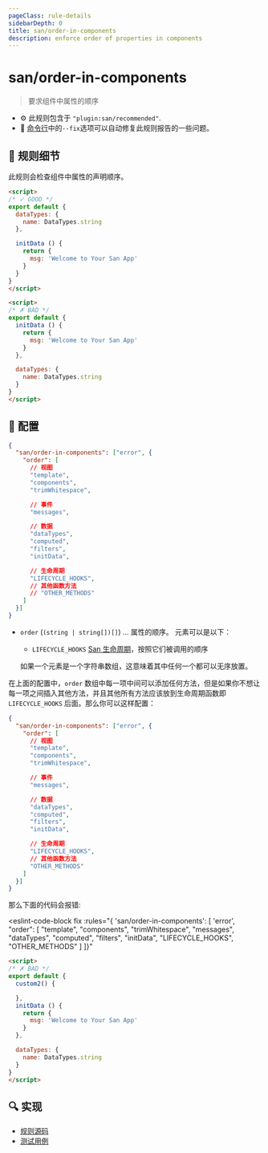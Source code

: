```yaml
---
pageClass: rule-details
sidebarDepth: 0
title: san/order-in-components
description: enforce order of properties in components
---
```

# san/order-in-components
> 要求组件中属性的顺序

- :gear: 此规则包含于 `"plugin:san/recommended"`.
- :wrench: [命令行](https://eslint.org/docs/user-guide/command-line-interface#fixing-problems)中的`--fix`选项可以自动修复此规则报告的一些问题。

## :book: 规则细节

此规则会检查组件中属性的声明顺序。

<eslint-code-block fix :rules="{'san/order-in-components': ['error']}">

```html
<script>
/* ✓ GOOD */
export default {
  dataTypes: {
    name: DataTypes.string
  },

  initData () {
    return {
      msg: 'Welcome to Your San App'
    }
  }
}
</script>
```

</eslint-code-block>

<eslint-code-block fix :rules="{'san/order-in-components': ['error']}">

```html
<script>
/* ✗ BAD */
export default {
  initData () {
    return {
      msg: 'Welcome to Your San App'
    }
  },

  dataTypes: {
    name: DataTypes.string
  }
}
</script>
```

</eslint-code-block>

## :wrench: 配置

```json
{
  "san/order-in-components": ["error", {
    "order": [
      // 视图
      "template",
      "components",
      "trimWhitespace",

      // 事件
      "messages",

      // 数据
      "dataTypes",
      "computed",
      "filters",
      "initData",

      // 生命周期
      "LIFECYCLE_HOOKS",
      // 其他函数方法
      // "OTHER_METHODS"
    ]
  }]
}
```

* `order` (`(string | string[])[]`) ... 属性的顺序。 元素可以是以下：

  * `LIFECYCLE_HOOKS` [San 生命周期]()，按照它们被调用的顺序

  如果一个元素是一个字符串数组，这意味着其中任何一个都可以无序放置。

在上面的配置中，`order` 数组中每一项中间可以添加任何方法，但是如果你不想让每一项之间插入其他方法，并且其他所有方法应该放到生命周期函数即 `LIFECYCLE_HOOKS` 后面。那么你可以这样配置：
```json
{
  "san/order-in-components": ["error", {
    "order": [
      // 视图
      "template",
      "components",
      "trimWhitespace",

      // 事件
      "messages",

      // 数据
      "dataTypes",
      "computed",
      "filters",
      "initData",

      // 生命周期
      "LIFECYCLE_HOOKS",
      // 其他函数方法
      "OTHER_METHODS"
    ]
  }]
}
```
那么下面的代码会报错:

<eslint-code-block 
  fix 
  :rules="{
    'san/order-in-components':
      [
        'error', 
            "order": [
              "template",
              "components",
              "trimWhitespace",
              "messages",
              "dataTypes",
              "computed",
              "filters",
              "initData",
              "LIFECYCLE_HOOKS",
              "OTHER_METHODS"
            ]
      ]}"
>

```html
<script>
/* ✗ BAD */
export default {
  custom2() {

  },
  initData () {
    return {
      msg: 'Welcome to Your San App'
    }
  },

  dataTypes: {
    name: DataTypes.string
  }
}
</script>
```

</eslint-code-block>

## :mag: 实现

- [规则源码](https://github.com/ecomfe/eslint-plugin-san/blob/main/lib/rules/order-in-components.js)
- [测试用例](https://github.com/ecomfe/eslint-plugin-san/tree/main/__tests__/lib/rules/order-in-components.test.js)

[San 生命周期]: https://baidu.github.io/san/tutorial/component/#%E7%94%9F%E5%91%BD%E5%91%A8%E6%9C%9F

